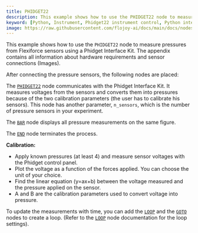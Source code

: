 ```yaml
---
title: PHIDGET22
description: This example shows how to use the PHIDGET22 node to measure pressures from Flexiforce sensors using a Phidget Interface Kit.
keyword: [Python, Instrument, Phidget22 instrument control, Python integration with Phidget, Measurement and analysis, Python-based instrument control, Phidget22 integration techniques, Python-based measurement techniques, Enhance measurements with Python, Streamline Phidget usage, Accurate data analysis, Python control of Phidget22]
image: https://raw.githubusercontent.com/flojoy-ai/docs/main/docs/nodes/INSTRUMENTS/PHIDGET/PHIDGET22/examples/EX1/output.jpeg
--- 
```


This example shows how to use the `PHIDGET22` node to measure pressures from Flexiforce sensors using a Phidget Interface Kit. The appendix contains all information about hardware requirements and sensor connections (Images).

After connecting the pressure sensors, the following nodes are placed:

The [`PHIDGET22`](https://github.com/flojoy-io/nodes/blob/main/INSTRUMENTS/PHIDGET/PHIDGET22/PHIDGET22.py) node communicates with the Phidget Interface Kit. It measures voltages from the sensors and converts them into pressures because of the two calibration parameters (the user has to calibrate his sensors). This node has another parameter, `n_sensors`, which is the number of pressure sensors in your experiment.

The [`BAR`](https://github.com/flojoy-io/nodes/blob/main/VISUALIZERS/PLOTLY/BAR/BAR.py) node displays all pressure measurements on the same figure.

The [`END`](https://github.com/flojoy-io/nodes/blob/main/LOGIC_GATES/TERMINATORS/END/END.py) node terminates the process.

**Calibration:**

- Apply known pressures (at least 4) and measure sensor voltages with the Phidget control panel. 
- Plot the voltage as a function of the forces applied. You can choose the unit of your choice.
- Find the linear equation (y=ax+b) between the voltage measured and the pressure applied on the sensor.
- A and B are the calibration parameters used to convert voltage into pressure.

To update the measurements with time, you can add the [`LOOP`](https://github.com/flojoy-io/nodes/blob/main/LOGIC_GATES/LOOPS/LOOP/LOOP.py) and the [`GOTO`](https://github.com/flojoy-io/nodes/blob/main/LOGIC_GATES/LOOPS/GOTO/GOTO.py) nodes to create a loop. (Refer to the [`LOOP`](https://github.com/flojoy-io/nodes/blob/main/LOGIC_GATES/LOOPS/LOOP/LOOP.py) node documentation for the loop settings).
